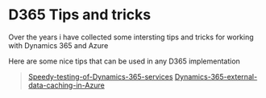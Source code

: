 # D365 Tips and tricks

Over the years i have collected some intersting tips and tricks for working with Dynamics 365 and Azure

Here are some nice tips that can be used in any D365 implementation

> [Speedy-testing-of-Dynamics-365-services](https://NicolaeAlexandruPanait.github.io/Speedy-testing-of-Dynamics-365-services/)
> [Dynamics-365-external-data-caching-in-Azure](https://NicolaeAlexandruPanait.github.io/Dynamics-365-external-data-caching-in-Azure/)
